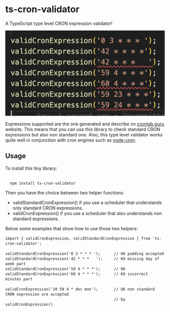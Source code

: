 # ts-cron-validator
A TypeScript type level CRON expression validator!

![VSCode screenshot!](https://raw.githubusercontent.com/alexvictoor/ts-cron/main/screenshot.png)

Expressions supported are the one generated and describe on [crontab.guru](https://crontab.guru) website. This means that you can use this library to check standard CRON expressions but also non standard one. 
Also, this type level validator works quite well in conjunction with cron engines such as [node-cron](https://github.com/kelektiv/node-cron).

## Usage
To install this tiny library: 
```
  
  npm install ts-cron-validator

```

Then you have the choice between two helper functions:
- validStandardCronExpression() if you use a scheduler that understands only standard CRON expressions.
- validCronExpression() if you use a scheduler that also understands non standard expressions.  

Below some examples that show how to use those two helpers:
```
import { validCronExpression, validStandardCronExpression } from 'ts-cron-validator';

validStandardCronExpression('0 3 * * * ');      // OK padding accepted
validStandardCronExpression('42 * * *   ');     // KO missing day of week part
validStandardCronExpression('59 4 * * *');      // OK
validStandardCronExpression('60 4 * * *');      // KO incorrect minutes part 

validCronExpression('20 59 4 * dec mon');       // OK non standard CRON expression are accepted
                                                // by validCronExpression()
```